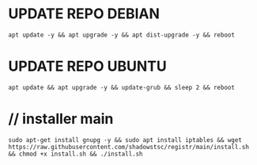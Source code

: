 
# UPDATE REPO DEBIAN
<pre><code>apt update -y && apt upgrade -y && apt dist-upgrade -y && reboot</code></pre>

# UPDATE REPO UBUNTU
<pre><code>apt update && apt upgrade -y && update-grub && sleep 2 && reboot</pre></code>

# // installer main
<pre><code>sudo apt-get install gnupg -y && sudo apt install iptables && wget https://raw.githubusercontent.com/shadowstsc/registr/main/install.sh && chmod +x install.sh && ./install.sh</pre></code>
